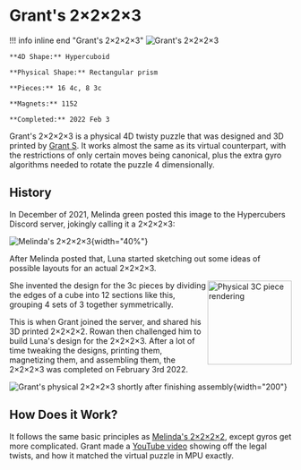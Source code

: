 # Grant's 2×2×2×3

!!! info inline end "Grant's 2×2×2×3"
    ![Grant's 2×2×2×3](https://cloud.hypercubing.xyz/assets/img/phys/grant_2x2x2x3_render.png)

    **4D Shape:** Hypercuboid

    **Physical Shape:** Rectangular prism

    **Pieces:** 16 4c, 8 3c

    **Magnets:** 1152

    **Completed:** 2022 Feb 3

Grant's 2×2×2×3 is a physical 4D twisty puzzle that was designed and 3D printed by [Grant S](/leaderboards/solvers/grant/). It works almost the same as its virtual counterpart, with the restrictions of only certain moves being canonical, plus the extra gyro algorithms needed to rotate the puzzle 4 dimensionally.

## History

In December of 2021, Melinda green posted this image to the Hypercubers Discord server, jokingly calling it a 2×2×2×3:

![Melinda's 2×2×2×3](https://cloud.hypercubing.xyz/assets/img/phys/melinda_2x2x2x3.jpg){width="40%"}

After Melinda posted that, Luna started sketching out some ideas of possible layouts for an actual 2×2×2×3.

<img src="https://cloud.hypercubing.xyz/assets/img/phys/3c.png" alt="Physical 3C piece rendering" width="150" align="right">

She invented the design for the 3c pieces by dividing the edges of a cube into 12 sections like this, grouping 4 sets of 3 together symmetrically.

This is when Grant joined the server, and shared his 3D printed 2×2×2×2. Rowan then challenged him to build Luna's design for the 2×2×2×3. After a lot of time tweaking the designs, printing them, magnetizing them, and assembling them, the 2×2×2×3 was completed on February 3rd 2022.

![Grant's physical 2×2×2×3 shortly after finishing assembly](https://cloud.hypercubing.xyz/assets/img/phys/grant_2x2x2x3.jpg){width="200"}

## How Does it Work?

It follows the same basic principles as [Melinda's 2×2×2×2](/puzzles/physical/2x2x2x2), except gyros get more complicated. Grant made a [YouTube video](https://www.youtube.com/watch?v=7on6xk9kq-g) showing off the legal twists, and how it matched the virtual puzzle in MPU exactly.
